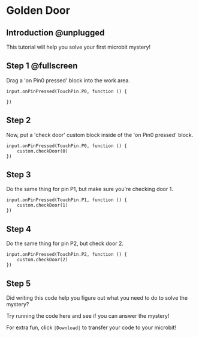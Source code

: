 # Golden Door

## Introduction @unplugged

This tutorial will help you solve your first microbit mystery!

## Step 1 @fullscreen

Drag a 'on Pin0 pressed' block into the work area.

```blocks
input.onPinPressed(TouchPin.P0, function () {
     
})
```


## Step 2 

Now, put a 'check door' custom block inside of the 'on Pin0 pressed' block.

```blocks
input.onPinPressed(TouchPin.P0, function () {
    custom.checkDoor(0)
})
```

## Step 3 

Do the same thing for pin P1, but make sure you're checking door 1.

```blocks
input.onPinPressed(TouchPin.P1, function () {
    custom.checkDoor(1)
})
```

## Step 4 

Do the same thing for pin P2, but check door 2.

```blocks
input.onPinPressed(TouchPin.P2, function () {
    custom.checkDoor(2)
})
```

## Step 5

Did writing this code help you figure out what you need to do to solve the mystery?

Try running the code here and see if you can answer the mystery!  

For extra fun, click ``|Download|`` to transfer your code to your microbit!
